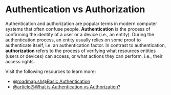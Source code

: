 # Authentication vs Authorization

Authentication and authorization are popular terms in modern computer systems that often confuse people. **Authentication** is the process of confirming the identity of a user or a device (i.e., an entity). During the authentication process, an entity usually relies on some proof to authenticate itself, i.e. an authentication factor. In contrast to authentication, **authorization** refers to the process of verifying what resources entities (users or devices) can access, or what actions they can perform, i.e., their access rights.

Visit the following resources to learn more:

- [@roadmap.sh@Basic Authentication](https://roadmap.sh/guides/basic-authentication)
- [@article@What is Authentication vs Authorization?](https://auth0.com/intro-to-iam/authentication-vs-authorization)